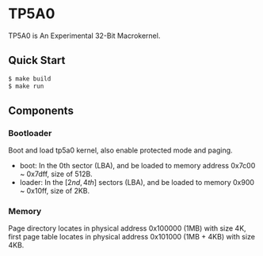# TP5A0

TP5A0 is An Experimental 32-Bit Macrokernel.

## Quick Start

```sh
$ make build
$ make run
```

## Components

### Bootloader

Boot and load tp5a0 kernel, also enable protected mode and paging. 

- boot: In the 0th sector (LBA), and be loaded to memory address 0x7c00 ~ 0x7dff, size of 512B.
- loader: In the $[2nd, 4th]$ sectors (LBA), and be loaded to memory 0x900 ~ 0x10ff, size of 2KB.

### Memory

Page directory locates in physical address 0x100000 (1MB) with size 4K, first page table locates in physical address 0x101000 (1MB + 4KB) with size 4KB.
